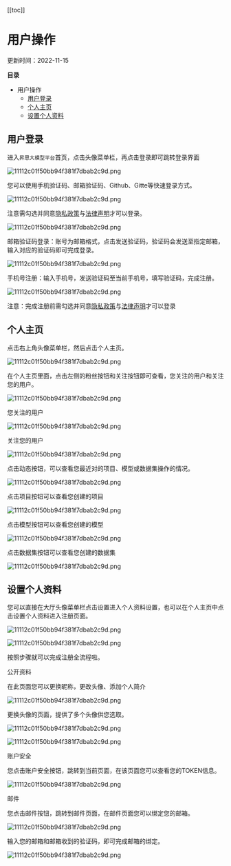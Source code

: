 [[toc]]

# 用户操作

更新时间：2022-11-15

**目录**

- 用户操作
  - [用户登录](#用户登录)
  - [个人主页](#个人主页)
  - [设置个人资料](#设置个人资料)

## 用户登录

进入`昇思大模型平台`首页，点击头像菜单栏，再点击登录即可跳转登录界面

![11112c01f50bb94f381f7dbab2c9d.png](https://obs-xihe-beijing4.obs.cn-north-4.myhuaweicloud.com/xihe-img/%E6%96%B0_%E7%94%A8%E6%88%B7%E6%93%8D%E4%BD%9C/WechatIMG694.png)

您可以使用手机验证码、邮箱验证码、Github、Gitte等快速登录方式。

![11112c01f50bb94f381f7dbab2c9d.png](https://obs-xihe-beijing4.obs.cn-north-4.myhuaweicloud.com/xihe-img/%E6%96%B0_%E7%94%A8%E6%88%B7%E6%93%8D%E4%BD%9C/7131668481569_.pic.jpg)

注意需勾选并同意[隐私政策](https://gitee.com/link?target=https%3A%2F%2Fmindspore.cn%2Fprivacy)与[法律声明](https://gitee.com/link?target=https%3A%2F%2Fmindspore.cn%2Flegal)才可以登录。

![11112c01f50bb94f381f7dbab2c9d.png](https://obs-xihe-beijing4.obs.cn-north-4.myhuaweicloud.com/xihe-img/%E6%96%B0_%E7%94%A8%E6%88%B7%E6%93%8D%E4%BD%9C/7141668481631_.pic.jpg)

邮箱验证码登录：账号为邮箱格式，点击发送验证码，验证码会发送至指定邮箱，输入对应的验证码即可完成登录。

![11112c01f50bb94f381f7dbab2c9d.png](https://obs-xihe-beijing4.obs.cn-north-4.myhuaweicloud.com/xihe-img/%E6%96%B0_%E7%94%A8%E6%88%B7%E6%93%8D%E4%BD%9C/7151668482188_.pic.jpg)

手机号注册：输入手机号，发送验证码至当前手机号，填写验证码，完成注册。

![11112c01f50bb94f381f7dbab2c9d.png](https://obs-xihe-beijing4.obs.cn-north-4.myhuaweicloud.com/xihe-img/%E6%96%B0_%E7%94%A8%E6%88%B7%E6%93%8D%E4%BD%9C/7161668482389_.pic.jpg)

注意：完成注册前需勾选并同意[隐私政策](https://gitee.com/link?target=https%3A%2F%2Fmindspore.cn%2Fprivacy)与[法律声明](https://gitee.com/link?target=https%3A%2F%2Fmindspore.cn%2Flegal)才可以登录

## 个人主页

点击右上角头像菜单栏，然后点击个人主页。

![11112c01f50bb94f381f7dbab2c9d.png](https://obs-xihe-beijing4.obs.cn-north-4.myhuaweicloud.com/xihe-img/%E6%96%B0_%E7%94%A8%E6%88%B7%E6%93%8D%E4%BD%9C/WechatIMG513.png)

在个人主页里面，点击左侧的粉丝按钮和关注按钮即可查看，您关注的用户和关注您的用户。

![11112c01f50bb94f381f7dbab2c9d.png](https://obs-xihe-beijing4.obs.cn-north-4.myhuaweicloud.com/xihe-img/%E6%96%B0_%E7%94%A8%E6%88%B7%E6%93%8D%E4%BD%9C/WechatIMG695.png)

您关注的用户

![11112c01f50bb94f381f7dbab2c9d.png](https://obs-xihe-beijing4.obs.cn-north-4.myhuaweicloud.com/xihe-img/%E7%94%A8%E6%88%B7%E6%B3%A8%E5%86%8C/WechatIMG1164.png)

关注您的用户

![11112c01f50bb94f381f7dbab2c9d.png](https://obs-xihe-beijing4.obs.cn-north-4.myhuaweicloud.com/xihe-img/%E7%94%A8%E6%88%B7%E6%B3%A8%E5%86%8C/WechatIMG1163.png)

点击动态按钮，可以查看您最近对的项目、模型或数据集操作的情况。

![11112c01f50bb94f381f7dbab2c9d.png](https://obs-xihe-beijing4.obs.cn-north-4.myhuaweicloud.com/xihe-img/%E7%94%A8%E6%88%B7%E6%B3%A8%E5%86%8C/WechatIMG1159.png)

点击项目按钮可以查看您创建的项目

![11112c01f50bb94f381f7dbab2c9d.png](https://obs-xihe-beijing4.obs.cn-north-4.myhuaweicloud.com/xihe-img/%E6%96%B0_%E7%94%A8%E6%88%B7%E6%93%8D%E4%BD%9C/WechatIMG535.png)

点击模型按钮可以查看您创建的模型

![11112c01f50bb94f381f7dbab2c9d.png](https://obs-xihe-beijing4.obs.cn-north-4.myhuaweicloud.com/xihe-img/%E6%96%B0_%E7%94%A8%E6%88%B7%E6%93%8D%E4%BD%9C/WechatIMG537.png)

点击数据集按钮可以查看您创建的数据集

![11112c01f50bb94f381f7dbab2c9d.png](https://obs-xihe-beijing4.obs.cn-north-4.myhuaweicloud.com/xihe-img/%E6%96%B0_%E7%94%A8%E6%88%B7%E6%93%8D%E4%BD%9C/WechatIMG538.png)

## 设置个人资料

您可以直接在大厅头像菜单栏点击设置进入个人资料设置，也可以在个人主页中点击设置个人资料进入注册页面。

![11112c01f50bb94f381f7dbab2c9d.png](https://obs-xihe-beijing4.obs.cn-north-4.myhuaweicloud.com/xihe-img/%E6%96%B0_%E7%94%A8%E6%88%B7%E6%93%8D%E4%BD%9C/6961668411282_.pic_hd.jpg)

![11112c01f50bb94f381f7dbab2c9d.png](https://obs-xihe-beijing4.obs.cn-north-4.myhuaweicloud.com/xihe-img/%E6%96%B0_%E7%94%A8%E6%88%B7%E6%93%8D%E4%BD%9C/6971668411349_.pic.jpg)

按照步骤就可以完成注册全流程啦。

公开资料

在此页面您可以更换昵称，更改头像、添加个人简介

![11112c01f50bb94f381f7dbab2c9d.png](https://obs-xihe-beijing4.obs.cn-north-4.myhuaweicloud.com/xihe-img/%E7%94%A8%E6%88%B7%E6%B3%A8%E5%86%8C/WechatIMG1172.png)

更换头像的页面，提供了多个头像供您选取。

![11112c01f50bb94f381f7dbab2c9d.png](https://obs-xihe-beijing4.obs.cn-north-4.myhuaweicloud.com/xihe-img/%E7%94%A8%E6%88%B7%E6%B3%A8%E5%86%8C/WechatIMG1137.png)

![11112c01f50bb94f381f7dbab2c9d.png](https://obs-xihe-beijing4.obs.cn-north-4.myhuaweicloud.com/xihe-img/%E7%94%A8%E6%88%B7%E6%B3%A8%E5%86%8C/WechatIMG1138.png)

账户安全

您点击账户安全按钮，跳转到当前页面，在该页面您可以查看您的TOKEN信息。

![11112c01f50bb94f381f7dbab2c9d.png](https://obs-xihe-beijing4.obs.cn-north-4.myhuaweicloud.com/xihe-img/%E6%96%B0_%E4%B8%8B%E8%BD%BD%E3%80%81%E5%85%8B%E9%9A%86/WechatIMG693.png)

邮件

您点击邮件按钮，跳转到邮件页面，在邮件页面您可以绑定您的邮箱。

![11112c01f50bb94f381f7dbab2c9d.png](https://obs-xihe-beijing4.obs.cn-north-4.myhuaweicloud.com/xihe-img/%E7%94%A8%E6%88%B7%E6%B3%A8%E5%86%8C/WechatIMG1171.png)

输入您的邮箱和邮箱收到的验证码，即可完成邮箱的绑定。

![11112c01f50bb94f381f7dbab2c9d.png](https://obs-xihe-beijing4.obs.cn-north-4.myhuaweicloud.com/xihe-img/%E7%94%A8%E6%88%B7%E6%B3%A8%E5%86%8C/WechatIMG1169.png)